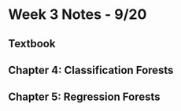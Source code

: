 # Week 3 Notes - 9/20
## Textbook
Chapter 4: Classification Forests
- 

Chapter 5: Regression Forests
- 
